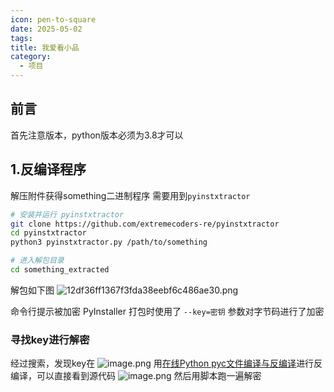 ```yaml
---
icon: pen-to-square
date: 2025-05-02
tags: 
title: 我爱看小品
category:
  - 项目
---
```

## 前言
首先注意版本，python版本必须为3.8才可以
## 1.反编译程序


解压附件获得something二进制程序
需要用到`pyinstxtractor`
```bash
# 安装并运行 pyinstxtractor
git clone https://github.com/extremecoders-re/pyinstxtractor
cd pyinstxtractor
python3 pyinstxtractor.py /path/to/something

# 进入解包目录
cd something_extracted
```


解包如下图
![12df36ff1367f3fda38eebf6c486ae30.png](https://cdn.jsdelivr.net/gh/fakeppa/blog-img/12df36ff1367f3fda38eebf6c486ae30.png)

命令行提示被加密
PyInstaller 打包时使用了 `--key=密钥` 参数对字节码进行了加密
### 寻找key进行解密
经过搜索，发现key在
![image.png](https://cdn.jsdelivr.net/gh/fakeppa/blog-img/20250502140624.png)
用[在线Python pyc文件编译与反编译](https://www.lddgo.net/string/pyc-compile-decompile)进行反编译，可以直接看到源代码
![image.png](https://cdn.jsdelivr.net/gh/fakeppa/blog-img/20250502140813.png)
然后用脚本跑一遍解密